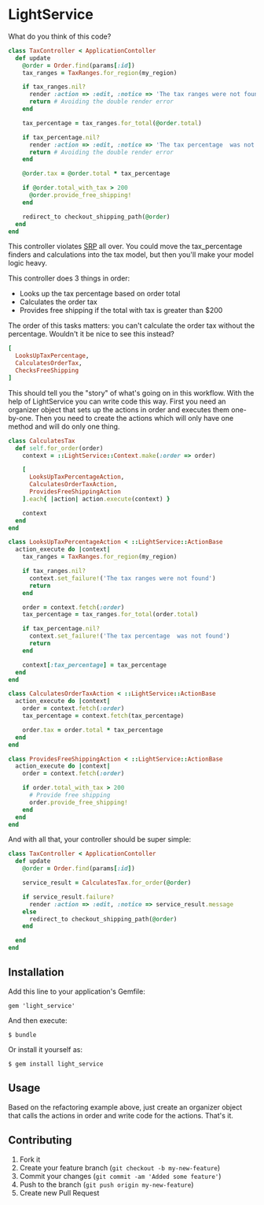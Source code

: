 # LightService

What do you think of this code?

```ruby
class TaxController < ApplicationContoller
  def update
    @order = Order.find(params[:id])
    tax_ranges = TaxRanges.for_region(my_region)

    if tax_ranges.nil?
      render :action => :edit, :notice => 'The tax ranges were not found'
      return # Avoiding the double render error
    end

    tax_percentage = tax_ranges.for_total(@order.total)

    if tax_percentage.nil?
      render :action => :edit, :notice => 'The tax percentage  was not found'
      return # Avoiding the double render error
    end

    @order.tax = @order.total * tax_percentage

    if @order.total_with_tax > 200
      @order.provide_free_shipping!
    end

    redirect_to checkout_shipping_path(@order)
  end
end
```

This controller violates [SRP](http://en.wikipedia.org/wiki/Single_responsibility_principle) all over.
You could move the tax_percentage finders and calculations into the tax model,
but then you'll make your model logic heavy.

This controller does 3 things in order:
* Looks up the tax percentage based on order total
* Calculates the order tax
* Provides free shipping if the total with tax is greater than $200

The order of this tasks matters: you can't calculate the order tax without the percentage.
Wouldn't it be nice to see this instead?

```ruby
[
  LooksUpTaxPercentage,
  CalculatesOrderTax,
  ChecksFreeShipping
]
```

This should tell you the "story" of what's going on in this workflow.
With the help of LightService you can write code this way. First you need an organizer object that sets up the actions in order
and executes them one-by-one. Then you need to create the actions which will only have one method and will do only one thing.

```ruby
class CalculatesTax
  def self.for_order(order)
    context = ::LightService::Context.make(:order => order)

    [
      LooksUpTaxPercentageAction,
      CalculatesOrderTaxAction,
      ProvidesFreeShippingAction
    ].each{ |action| action.execute(context) }

    context
  end
end

class LooksUpTaxPercentageAction < ::LightService::ActionBase
  action_execute do |context|
    tax_ranges = TaxRanges.for_region(my_region)

    if tax_ranges.nil?
      context.set_failure!('The tax ranges were not found')
      return
    end

    order = context.fetch(:order)
    tax_percentage = tax_ranges.for_total(order.total)

    if tax_percentage.nil?
      context.set_failure!('The tax percentage  was not found')
      return
    end

    context[:tax_percentage] = tax_percentage
  end
end

class CalculatesOrderTaxAction < ::LightService::ActionBase
  action_execute do |context|
    order = context.fetch(:order)
    tax_percentage = context.fetch(tax_percentage)

    order.tax = order.total * tax_percentage
  end
end

class ProvidesFreeShippingAction < ::LightService::ActionBase
  action_execute do |context|
    order = context.fetch(:order)

    if order.total_with_tax > 200
      # Provide free shipping
      order.provide_free_shipping!
    end
  end
end
```

And with all that, your controller should be super simple:

```ruby
class TaxController < ApplicationContoller
  def update
    @order = Order.find(params[:id])

    service_result = CalculatesTax.for_order(@order)

    if service_result.failure?
      render :action => :edit, :notice => service_result.message
    else
      redirect_to checkout_shipping_path(@order)
    end

  end
end
```

## Installation

Add this line to your application's Gemfile:

    gem 'light_service'

And then execute:

    $ bundle

Or install it yourself as:

    $ gem install light_service

## Usage

Based on the refactoring example above, just create an organizer object that calls the 
actions in order and write code for the actions. That's it.

## Contributing

1. Fork it
2. Create your feature branch (`git checkout -b my-new-feature`)
3. Commit your changes (`git commit -am 'Added some feature'`)
4. Push to the branch (`git push origin my-new-feature`)
5. Create new Pull Request

